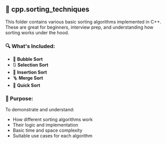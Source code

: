 ## 📂 cpp.sorting_techniques

This folder contains various basic sorting algorithms implemented in C++. These are great for beginners, interview prep, and understanding how sorting works under the hood.

### 🔍 What's Included:
- 🔢 **Bubble Sort**
- 🔃 **Selection Sort**
- 🔁 **Insertion Sort**
- 🪜 **Merge Sort**
- 🔀 **Quick Sort**

### 📘 Purpose:
To demonstrate and understand:
- How different sorting algorithms work
- Their logic and implementation
- Basic time and space complexity
- Suitable use cases for each algorithm

